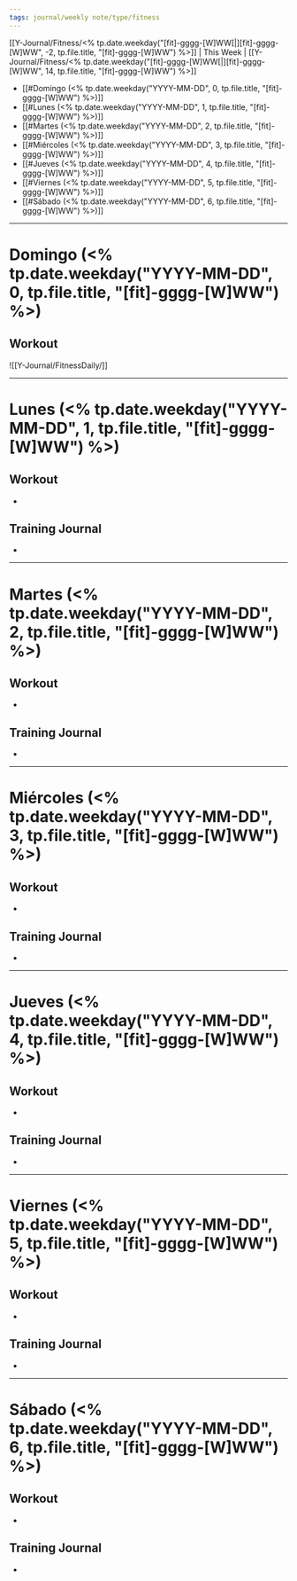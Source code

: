 ```yaml
---
tags: journal/weekly note/type/fitness
---
```


[[Y-Journal/Fitness/<% tp.date.weekday("[fit]-gggg-[W]WW[|][fit]-gggg-[W]WW", -2, tp.file.title, "[fit]-gggg-[W]WW") %>]] | This Week | [[Y-Journal/Fitness/<% tp.date.weekday("[fit]-gggg-[W]WW[|][fit]-gggg-[W]WW", 14, tp.file.title, "[fit]-gggg-[W]WW") %>]]

* [[#Domingo (<% tp.date.weekday("YYYY-MM-DD", 0, tp.file.title, "[fit]-gggg-[W]WW") %>)]]
* [[#Lunes (<% tp.date.weekday("YYYY-MM-DD", 1, tp.file.title, "[fit]-gggg-[W]WW") %>)]]
* [[#Martes (<% tp.date.weekday("YYYY-MM-DD", 2, tp.file.title, "[fit]-gggg-[W]WW") %>)]]
* [[#Miércoles (<% tp.date.weekday("YYYY-MM-DD", 3, tp.file.title, "[fit]-gggg-[W]WW") %>)]]
* [[#Jueves (<% tp.date.weekday("YYYY-MM-DD", 4, tp.file.title, "[fit]-gggg-[W]WW") %>)]]
* [[#Viernes (<% tp.date.weekday("YYYY-MM-DD", 5, tp.file.title, "[fit]-gggg-[W]WW") %>)]]
* [[#Sábado (<% tp.date.weekday("YYYY-MM-DD", 6, tp.file.title, "[fit]-gggg-[W]WW") %>)]]

-----
# Domingo (<% tp.date.weekday("YYYY-MM-DD", 0, tp.file.title, "[fit]-gggg-[W]WW") %>)

## Workout
![[Y-Journal/FitnessDaily/]]

-----
# Lunes (<% tp.date.weekday("YYYY-MM-DD", 1, tp.file.title, "[fit]-gggg-[W]WW") %>)

## Workout
* 

## Training Journal
* 

-----
# Martes (<% tp.date.weekday("YYYY-MM-DD", 2, tp.file.title, "[fit]-gggg-[W]WW") %>)

## Workout
* 

## Training Journal
* 

-----
# Miércoles (<% tp.date.weekday("YYYY-MM-DD", 3, tp.file.title, "[fit]-gggg-[W]WW") %>)

## Workout
* 

## Training Journal
* 

-----
# Jueves (<% tp.date.weekday("YYYY-MM-DD", 4, tp.file.title, "[fit]-gggg-[W]WW") %>)

## Workout
* 

## Training Journal
* 

-----
# Viernes (<% tp.date.weekday("YYYY-MM-DD", 5, tp.file.title, "[fit]-gggg-[W]WW") %>)

## Workout
* 

## Training Journal
* 

-----
# Sábado (<% tp.date.weekday("YYYY-MM-DD", 6, tp.file.title, "[fit]-gggg-[W]WW") %>)

## Workout
* 

## Training Journal
* 
